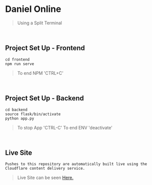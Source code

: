 
# Daniel Online

> Using a Split Terminal

&nbsp;

## Project Set Up - Frontend
```
cd frontend
npm run serve
```
> To end NPM 'CTRL+C'

&nbsp;

## Project Set Up - Backend
```
cd backend
source flask/bin/activate
python app.py
```
> To stop App 'CTRL-C'
> To end ENV 'deactivate'

&nbsp;

## Live Site
```
Pushes to this repository are automatically built live using the Cloudflare content delivery service.
```
>  Live Site can be seen [Here.](https://danielonline.pages.dev/)


&nbsp;

